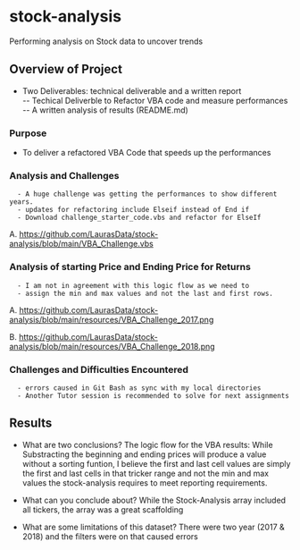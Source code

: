 # stock-analysis
Performing analysis on Stock data to uncover trends

## Overview of Project
- Two Deliverables: technical deliverable and a written report  
      -- Techical Deliverble to Refactor VBA code and measure performances
      -- A written analysis of results (README.md)


### Purpose
- To deliver a refactored VBA Code that speeds up the performances  


### Analysis and Challenges
      - A huge challenge was getting the performances to show different years.
      - updates for refactoring include Elseif instead of End if
      - Download challenge_starter_code.vbs and refactor for ElseIf
 A. https://github.com/LaurasData/stock-analysis/blob/main/VBA_Challenge.vbs


### Analysis of starting Price and Ending Price for Returns
      - I am not in agreement with this logic flow as we need to 
      - assign the min and max values and not the last and first rows.
      
A. https://github.com/LaurasData/stock-analysis/blob/main/resources/VBA_Challenge_2017.png

B. https://github.com/LaurasData/stock-analysis/blob/main/resources/VBA_Challenge_2018.png
   

### Challenges and Difficulties Encountered
      - errors caused in Git Bash as sync with my local directories
      - Another Tutor session is recommended to solve for next assignments

## Results

- What are two conclusions?
      The logic flow for the VBA results:
      While Substracting the beginning and ending prices will produce a value
       without a sorting funtion, I believe the first and last cell values are
      simply the first and last cells in that tricker range and not the min and max values
      the stock-analysis requires to meet reporting requirements.

- What can you conclude about?
While the Stock-Analysis array included all tickers,
    the array was a great scaffolding
    
- What are some limitations of this dataset?
    There were two year (2017 & 2018) and the filters were on that caused errors


